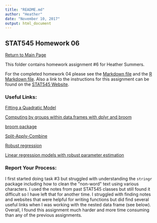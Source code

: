 ```yaml
---
title: "README.md"
author: "Heather"
date: "November 10, 2017"
output: html_document
---
```


## STAT545 Homework 06
[Return to Main Page](https://github.com/heathersummers/STAT547-hw-Summers-Heather)

This folder contains homework assignment #6 for Heather Summers.

For the completed homework 04 please see the [Markdown file](https://github.com/heathersummers/STAT547-hw-Summers-Heather/blob/master/hw06/hw06.md) and the [R Markdown file](https://github.com/heathersummers/STAT547-hw-Summers-Heather/blob/master/hw06/hw06.Rmd). Also a link to the instructions for this assignment can be found on the [STAT545 Website](http://stat545.com/hw06_data-wrangling-conclusion.html).

### Useful Links:
[Fitting a Quadratic Model](http://www.theanalysisfactor.com/r-tutorial-4/)

[Computing by groups within data.frames with dplyr and broom](http://stat545.com/block023_dplyr-do.html)

[broom package](https://github.com/tidyverse/broom)

[Split-Apply-Combine](http://stat545.com/block024_group-nest-split-map.html)

[Robust regression](https://stats.idre.ucla.edu/r/dae/robust-regression/)

[Linear regression models with robust parameter estimation](https://www.r-bloggers.com/linear-regression-models-with-robust-parameter-estimation/)


### Report Your Process:
I first started doing task #3 but struggled with understanding the `stringr` package including how to clean the "non-word" text using various characters. I used the notes from past STAT545 classes but still found it difficult so I have left that for another time. I struggled with finding notes and websites that were helpful for writing functions but did find several useful links when I was working with the nested data frame (see below). Overall, I found this assignment much harder and more time consuming than any of the previous assignments.
